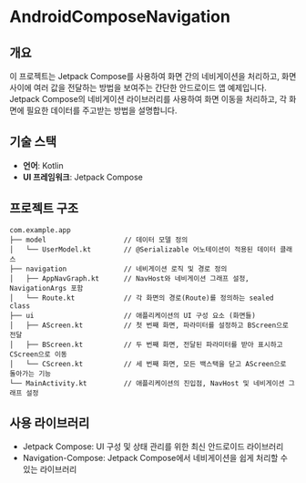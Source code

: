 # AndroidComposeNavigation

## 개요
이 프로젝트는 Jetpack Compose를 사용하여 화면 간의 네비게이션을 처리하고, 화면 사이에 여러 값을 전달하는 방법을 보여주는 간단한 안드로이드 앱 예제입니다. Jetpack Compose의 네비게이션 라이브러리를 사용하여 화면 이동을 처리하고, 각 화면에 필요한 데이터를 주고받는 방법을 설명합니다.

## 기술 스택
- **언어**: Kotlin
- **UI 프레임워크**: Jetpack Compose

## 프로젝트 구조

```
com.example.app
├── model                   // 데이터 모델 정의
│   └── UserModel.kt        // @Serializable 어노테이션이 적용된 데이터 클래스
├── navigation              // 네비게이션 로직 및 경로 정의
│   ├── AppNavGraph.kt      // NavHost와 네비게이션 그래프 설정, NavigationArgs 포함
│   └── Route.kt            // 각 화면의 경로(Route)를 정의하는 sealed class
├── ui                      // 애플리케이션의 UI 구성 요소 (화면들)
│   ├── AScreen.kt          // 첫 번째 화면, 파라미터를 설정하고 BScreen으로 전달
│   ├── BScreen.kt          // 두 번째 화면, 전달된 파라미터를 받아 표시하고 CScreen으로 이동
│   └── CScreen.kt          // 세 번째 화면, 모든 백스택을 닫고 AScreen으로 돌아가는 기능
└── MainActivity.kt         // 애플리케이션의 진입점, NavHost 및 네비게이션 그래프 설정
```

## 사용 라이브러리
- Jetpack Compose: UI 구성 및 상태 관리를 위한 최신 안드로이드 라이브러리
- Navigation-Compose: Jetpack Compose에서 네비게이션을 쉽게 처리할 수 있는 라이브러리
